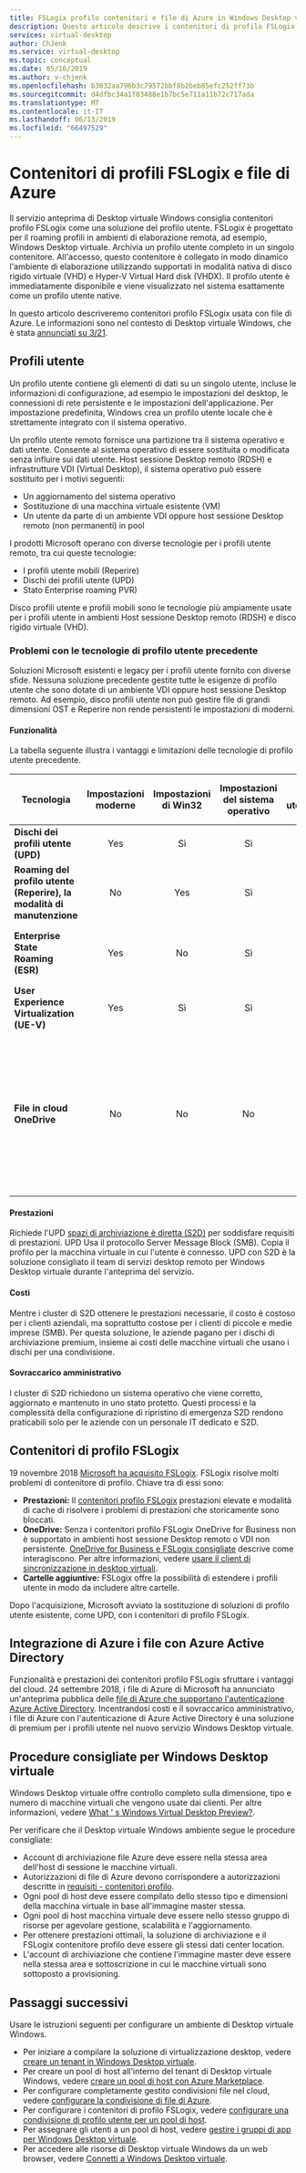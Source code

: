 ```yaml
---
title: FSLogix profilo contenitori e file di Azure in Windows Desktop virtuale - Azure
description: Questo articolo descrive i contenitori di profilo FSLogix all'interno dei file di Desktop virtuale Windows e Azure.
services: virtual-desktop
author: ChJenk
ms.service: virtual-desktop
ms.topic: conceptual
ms.date: 05/16/2019
ms.author: v-chjenk
ms.openlocfilehash: b3032aa796b3c79572bbf8b2beb85efc252ff73b
ms.sourcegitcommit: d4dfbc34a1f03488e1b7bc5e711a11b72c717ada
ms.translationtype: MT
ms.contentlocale: it-IT
ms.lasthandoff: 06/13/2019
ms.locfileid: "66497529"
---
```

# <a name="fslogix-profile-containers-and-azure-files"></a>Contenitori di profili FSLogix e file di Azure

Il servizio anteprima di Desktop virtuale Windows consiglia contenitori profilo FSLogix come una soluzione del profilo utente. FSLogix è progettato per il roaming profili in ambienti di elaborazione remota, ad esempio, Windows Desktop virtuale. Archivia un profilo utente completo in un singolo contenitore. All'accesso, questo contenitore è collegato in modo dinamico l'ambiente di elaborazione utilizzando supportati in modalità nativa di disco rigido virtuale (VHD) e Hyper-V Virtual Hard disk (VHDX). Il profilo utente è immediatamente disponibile e viene visualizzato nel sistema esattamente come un profilo utente native.

In questo articolo descriveremo contenitori profilo FSLogix usata con file di Azure. Le informazioni sono nel contesto di Desktop virtuale Windows, che è stata [annunciati su 3/21](https://www.microsoft.com/microsoft-365/blog/2019/03/21/windows-virtual-desktop-public-preview/).

## <a name="user-profiles"></a>Profili utente

Un profilo utente contiene gli elementi di dati su un singolo utente, incluse le informazioni di configurazione, ad esempio le impostazioni del desktop, le connessioni di rete persistente e le impostazioni dell'applicazione. Per impostazione predefinita, Windows crea un profilo utente locale che è strettamente integrato con il sistema operativo.

Un profilo utente remoto fornisce una partizione tra il sistema operativo e dati utente. Consente al sistema operativo di essere sostituita o modificata senza influire sui dati utente. Host sessione Desktop remoto (RDSH) e infrastrutture VDI (Virtual Desktop), il sistema operativo può essere sostituito per i motivi seguenti:

- Un aggiornamento del sistema operativo
- Sostituzione di una macchina virtuale esistente (VM)
- Un utente da parte di un ambiente VDI oppure host sessione Desktop remoto (non permanenti) in pool

I prodotti Microsoft operano con diverse tecnologie per i profili utente remoto, tra cui queste tecnologie:
- I profili utente mobili (Reperire)
- Dischi dei profili utente (UPD)
- Stato Enterprise roaming PVR)

Disco profili utente e profili mobili sono le tecnologie più ampiamente usate per i profili utente in ambienti Host sessione Desktop remoto (RDSH) e disco rigido virtuale (VHD).

### <a name="challenges-with-previous-user-profile-technologies"></a>Problemi con le tecnologie di profilo utente precedente

Soluzioni Microsoft esistenti e legacy per i profili utente fornito con diverse sfide. Nessuna soluzione precedente gestite tutte le esigenze di profilo utente che sono dotate di un ambiente VDI oppure host sessione Desktop remoto. Ad esempio, disco profili utente non può gestire file di grandi dimensioni OST e Reperire non rende persistenti le impostazioni di moderni.

#### <a name="functionality"></a>Funzionalità

La tabella seguente illustra i vantaggi e limitazioni delle tecnologie di profilo utente precedente.

| Tecnologia | Impostazioni moderne | Impostazioni di Win32 | Impostazioni del sistema operativo | Dati utente | Supportato nella SKU server | Archiviazione back-end in Azure | Archiviazione back-end in locale | Supporto della versione | Per gli accessi successivi nel tempo |Note|
| ---------- | :-------------: | :------------: | :---------: | --------: | :---------------------: | :-----------------------: | :--------------------------: | :-------------: | :---------------------: |-----|
| **Dischi dei profili utente (UPD)** | Yes | Sì | Sì | Sì | Sì | No | Yes | Win 7+ | Yes | |
| **Roaming del profilo utente (Reperire), la modalità di manutenzione** | No | Yes | Sì | Sì | Sì| No | Yes | Win 7+ | No | |
| **Enterprise State Roaming (ESR)** | Yes | No | Sì | No | Vedere le note | Yes | No | Windows 10 | No | Funzioni nella SKU server ma nessun supporto dell'interfaccia utente |
| **User Experience Virtualization (UE-V)** | Yes | Sì | Sì | No | Sì | No | Yes | Win 7+ | No |  |
| **File in cloud OneDrive** | No | No | No | Yes | Vedere le note | Vedere le note  | Vedere le note | Win 10 RS3 | No | Non testato nel server di SKU. Back-end archiviazione di Azure dipende dal client di sincronizzazione. È necessario un client di sincronizzazione archiviazione back-end dall'ambiente locale. |

#### <a name="performance"></a>Prestazioni

Richiede l'UPD [spazi di archiviazione è diretta (S2D)](https://docs.microsoft.com/windows-server/remote/remote-desktop-services/rds-storage-spaces-direct-deployment) per soddisfare requisiti di prestazioni. UPD Usa il protocollo Server Message Block (SMB). Copia il profilo per la macchina virtuale in cui l'utente è connesso. UPD con S2D è la soluzione consigliato il team di servizi desktop remoto per Windows Desktop virtuale durante l'anteprima del servizio.  

#### <a name="cost"></a>Costi

Mentre i cluster di S2D ottenere le prestazioni necessarie, il costo è costoso per i clienti aziendali, ma soprattutto costose per i clienti di piccole e medie imprese (SMB). Per questa soluzione, le aziende pagano per i dischi di archiviazione premium, insieme ai costi delle macchine virtuali che usano i dischi per una condivisione.

#### <a name="administrative-overhead"></a>Sovraccarico amministrativo

I cluster di S2D richiedono un sistema operativo che viene corretto, aggiornato e mantenuto in uno stato protetto. Questi processi e la complessità della configurazione di ripristino di emergenza S2D rendono praticabili solo per le aziende con un personale IT dedicato e S2D.

## <a name="fslogix-profile-containers"></a>Contenitori di profilo FSLogix

19 novembre 2018 [Microsoft ha acquisito FSLogix](https://blogs.microsoft.com/blog/2018/11/19/microsoft-acquires-fslogix-to-enhance-the-office-365-virtualization-experience/). FSLogix risolve molti problemi di contenitore di profilo. Chiave tra di essi sono:

- **Prestazioni:** Il [contenitori profilo FSLogix](https://fslogix.com/products/profile-containers) prestazioni elevate e modalità di cache di risolvere i problemi di prestazioni che storicamente sono bloccati.
- **OneDrive:** Senza i contenitori profilo FSLogix OneDrive for Business non è supportato in ambienti host sessione Desktop remoto o VDI non persistente. [OneDrive for Business e FSLogix consigliate](https://fslogix.com/products/technical-faqs/284-onedrive-for-business-and-fslogix-best-practices) descrive come interagiscono. Per altre informazioni, vedere [usare il client di sincronizzazione in desktop virtuali](https://docs.microsoft.com/deployoffice/rds-onedrive-business-vdi).
- **Cartelle aggiuntive:** FSLogix offre la possibilità di estendere i profili utente in modo da includere altre cartelle.

Dopo l'acquisizione, Microsoft avviato la sostituzione di soluzioni di profilo utente esistente, come UPD, con i contenitori di profilo FSLogix.

## <a name="azure-files-integration-with-azure-active-directory"></a>Integrazione di Azure i file con Azure Active Directory

Funzionalità e prestazioni dei contenitori profilo FSLogix sfruttare i vantaggi del cloud. 24 settembre 2018, i file di Azure di Microsoft ha annunciato un'anteprima pubblica delle [file di Azure che supportano l'autenticazione Azure Active Directory](https://azure.microsoft.com/blog/azure-active-directory-integration-for-smb-access-now-in-public-preview/). Incentrandosi costi e il sovraccarico amministrativo, i file di Azure con l'autenticazione di Azure Active Directory è una soluzione di premium per i profili utente nel nuovo servizio Windows Desktop virtuale.

## <a name="best-practices-for-windows-virtual-desktop"></a>Procedure consigliate per Windows Desktop virtuale

Windows Desktop virtuale offre controllo completo sulla dimensione, tipo e numero di macchine virtuali che vengono usate dai clienti. Per altre informazioni, vedere [What ' s Windows Virtual Desktop Preview?](https://docs.microsoft.com/azure/virtual-desktop/overview).

Per verificare che il Desktop virtuale Windows ambiente segue le procedure consigliate:

- Account di archiviazione file Azure deve essere nella stessa area dell'host di sessione le macchine virtuali.
- Autorizzazioni di file di Azure devono corrispondere a autorizzazioni descritte in [requisiti - contenitori profilo](https://docs.fslogix.com/display/20170529/Requirements+-+Profile+Containers).
- Ogni pool di host deve essere compilato dello stesso tipo e dimensioni della macchina virtuale in base all'immagine master stessa.
- Ogni pool di host macchina virtuale deve essere nello stesso gruppo di risorse per agevolare gestione, scalabilità e l'aggiornamento.
- Per ottenere prestazioni ottimali, la soluzione di archiviazione e il FSLogix contenitore profilo deve essere gli stessi dati center location.
- L'account di archiviazione che contiene l'immagine master deve essere nella stessa area e sottoscrizione in cui le macchine virtuali sono sottoposto a provisioning.

## <a name="next-steps"></a>Passaggi successivi

Usare le istruzioni seguenti per configurare un ambiente di Desktop virtuale Windows.

- Per iniziare a compilare la soluzione di virtualizzazione desktop, vedere [creare un tenant in Windows Desktop virtuale](https://docs.microsoft.com/azure/virtual-desktop/tenant-setup-azure-active-directory).
- Per creare un pool di host all'interno del tenant di Desktop virtuale Windows, vedere [creare un pool di host con Azure Marketplace](https://docs.microsoft.com/azure/virtual-desktop/create-host-pools-azure-marketplace).
- Per configurare completamente gestito condivisioni file nel cloud, vedere [configurare la condivisione di file di Azure](https://docs.microsoft.com/azure/storage/files/storage-files-active-directory-enable).
- Per configurare i contenitori di profilo FSLogix, vedere [configurare una condivisione di profilo utente per un pool di host](https://docs.microsoft.com/azure/virtual-desktop/create-host-pools-user-profile).
- Per assegnare gli utenti a un pool di host, vedere [gestire i gruppi di app per Windows Desktop virtuale](https://docs.microsoft.com/azure/virtual-desktop/manage-app-groups).
- Per accedere alle risorse di Desktop virtuale Windows da un web browser, vedere [Connetti a Windows Desktop virtuale](https://docs.microsoft.com/azure/virtual-desktop/connect-web).
